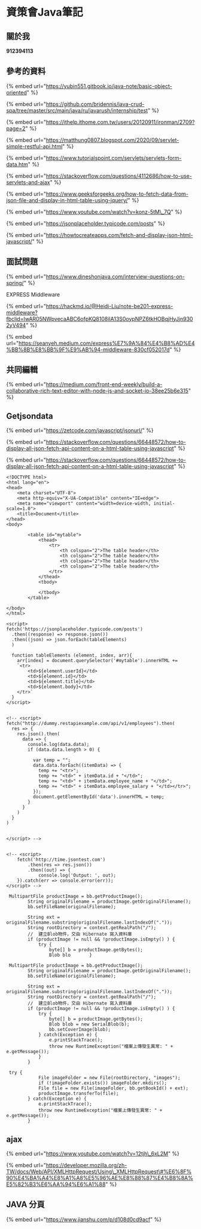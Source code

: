 # 資策會Java筆記

## 關於我

**912394113**



## 參考的資料

{% embed url="https://yubin551.gitbook.io/java-note/basic-object-oriented" %}

{% embed url="https://github.com/bridennis/java-crud-spa/tree/master/src/main/java/ru/javarush/internship/test" %}

{% embed url="https://ithelp.ithome.com.tw/users/20120911/ironman/2709?page=2" %}

{% embed url="https://matthung0807.blogspot.com/2020/09/servlet-simple-restful-api.html" %}

{% embed url="https://www.tutorialspoint.com/servlets/servlets-form-data.htm" %}

{% embed url="https://stackoverflow.com/questions/4112686/how-to-use-servlets-and-ajax" %}

{% embed url="https://www.geeksforgeeks.org/how-to-fetch-data-from-json-file-and-display-in-html-table-using-jquery/" %}

{% embed url="https://www.youtube.com/watch?v=konz-5tM\_7Q" %}



{% embed url="https://jsonplaceholder.typicode.com/posts" %}

{% embed url="https://howtocreateapps.com/fetch-and-display-json-html-javascript/" %}

## 面試問題

{% embed url="https://www.dineshonjava.com/interview-questions-on-spring/" %}

EXPRESS Middleware

{% embed url="https://hackmd.io/@Heidi-Liu/note-be201-express-middleware?fbclid=IwAR05NWpvecaABC6ofpKQ8108ilA13S0oypNPZ6tkHOBqjHyJjn9302yV494" %}

{% embed url="https://seanyeh.medium.com/express%E7%9A%84%E4%B8%AD%E4%BB%8B%E8%BB%9F%E9%AB%94-middleware-830cf052017d" %}

## 共同編輯

{% embed url="https://medium.com/front-end-weekly/build-a-collaborative-rich-text-editor-with-node-js-and-socket-io-38ee25b6e315" %}

## Getjsondata

{% embed url="https://zetcode.com/javascript/jsonurl/" %}

{% embed url="https://stackoverflow.com/questions/66448572/how-to-display-all-json-fetch-api-content-on-a-html-table-using-javascript" %}

{% embed url="https://stackoverflow.com/questions/66448572/how-to-display-all-json-fetch-api-content-on-a-html-table-using-javascript" %}

```markup
<!DOCTYPE html>
<html lang="en">
<head>
    <meta charset="UTF-8">
    <meta http-equiv="X-UA-Compatible" content="IE=edge">
    <meta name="viewport" content="width=device-width, initial-scale=1.0">
    <title>Document</title>
</head>
<body>
   
        <table id="mytable">
            <thead>
                <tr>
                    <th colspan="2">The table header</th>
                    <th colspan="2">The table header</th>
                    <th colspan="2">The table header</th>
                    <th colspan="2">The table header</th>
                </tr> 
            </thead>
            <tbody>

            </tbody>
        </table>

</body>
</html>

<script>
fetch('https://jsonplaceholder.typicode.com/posts')
  .then((response) => response.json())
  .then((json) => json.forEach(tableElements)
  )

  function tableElements (element, index, arr){
    arr[index] = document.querySelector('#mytable').innerHTML +=
    `<tr>
        <td>${element.userId}</td>
        <td>${element.id}</td>
        <td>${element.title}</td>
        <td>${element.body}</td>
    </tr>`
  }
</script>


<!-- <script>
fetch("http://dummy.restapiexample.com/api/v1/employees").then(
  res => {
    res.json().then(
      data => {
        console.log(data.data);
        if (data.data.length > 0) {

          var temp = "";
          data.data.forEach((itemData) => {
            temp += "<tr>";
            temp += "<td>" + itemData.id + "</td>";
            temp += "<td>" + itemData.employee_name + "</td>";
            temp += "<td>" + itemData.employee_salary + "</td></tr>";
          });
          document.getElementById('data').innerHTML = temp;
        }
      }
    )
  }
)


</script> -->


<!-- <script>
    fetch('http://time.jsontest.com')
        .then(res => res.json())
        .then((out) => {
            console.log('Output: ', out);
    }).catch(err => console.error(err));
</script> -->
```

```markup
 MultipartFile productImage = bb.getProductImage();        String originalFilename = productImage.getOriginalFilename();        bb.setFileName(originalFilename);                String ext = originalFilename.substring(originalFilename.lastIndexOf("."));        String rootDirectory = context.getRealPath("/");        //  建立Blob物件，交由 Hibernate 寫入資料庫        if (productImage != null && !productImage.isEmpty() ) {            try {                byte[] b = productImage.getBytes();                Blob blo       }
```

```markup
 MultipartFile productImage = bb.getProductImage();        String originalFilename = productImage.getOriginalFilename();        bb.setFileName(originalFilename);                String ext = originalFilename.substring(originalFilename.lastIndexOf("."));        String rootDirectory = context.getRealPath("/");        //  建立Blob物件，交由 Hibernate 寫入資料庫        if (productImage != null && !productImage.isEmpty() ) {            try {                byte[] b = productImage.getBytes();                Blob blob = new SerialBlob(b);                bb.setCoverImage(blob);            } catch(Exception e) {                e.printStackTrace();                throw new RuntimeException("檔案上傳發生異常: " + e.getMessage());            }        }
```

```markup
 try {            File imageFolder = new File(rootDirectory, "images");            if (!imageFolder.exists()) imageFolder.mkdirs();            File file = new File(imageFolder, bb.getBookId() + ext);            productImage.transferTo(file);        } catch(Exception e) {            e.printStackTrace();            throw new RuntimeException("檔案上傳發生異常: " + e.getMessage());        }
```

## ajax

{% embed url="https://www.youtube.com/watch?v=12tjh\_6xL2M" %}

{% embed url="https://developer.mozilla.org/zh-TW/docs/Web/API/XMLHttpRequest/Using\_XMLHttpRequest\#%E6%8F%90%E4%BA%A4%E8%A1%A8%E5%96%AE%E8%88%87%E4%B8%8A%E5%82%B3%E6%AA%94%E6%A1%88" %}

## JAVA 分頁

{% embed url="https://www.jianshu.com/p/d108d0cd9acf" %}



